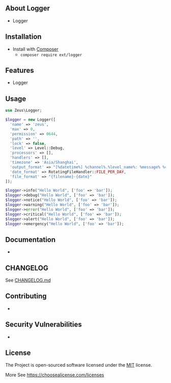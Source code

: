 ## About Logger
- Logger

## Installation
- Install with [Composer](https://getcomposer.org/)
  - `composer require ext/logger`

## Features
- Logger

## Usage
```php
use Zeus\Logger;

$logger = new Logger([
  'name' => 'zeus',
  'max' => 0,
  'permission' => 0644,
  'path' => '',
  'lock' => false,
  'level' => Level::Debug,
  'processors' => [],
  'handlers' => [],
  'timezone' => 'Asia/Shanghai',
  'output_format' => "[%datetime%] %channel%.%level_name%: %message% %context% %extra%\n",
  'date_format' => RotatingFileHandler::FILE_PER_DAY,
  'file_format' => "{filename}-{date}"
]);

$logger->info("Hello World", ['foo' => 'bar']);
$logger->debug("Hello World", ['foo' => 'bar']);
$logger->notice("Hello World", ['foo' => 'bar']);
$logger->warning("Hello World", ['foo' => 'bar']);
$logger->error("Hello World", ['foo' => 'bar']);
$logger->critical("Hello World", ['foo' => 'bar']);
$logger->alert("Hello World", ['foo' => 'bar']);
$logger->emergency("Hello World", ['foo' => 'bar']);
```

## Documentation
-

## CHANGELOG
See [CHANGELOG.md]()

## Contributing
-

## Security Vulnerabilities
-

## License

The Project is open-sourced software licensed under the [MIT]() license.

More See https://choosealicense.com/licenses
